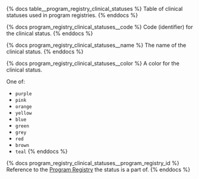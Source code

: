 {% docs table__program_registry_clinical_statuses %}
Table of clinical statuses used in program registries.
{% enddocs %}

{% docs program_registry_clinical_statuses__code %}
Code (identifier) for the clinical status.
{% enddocs %}

{% docs program_registry_clinical_statuses__name %}
The name of the clinical status.
{% enddocs %}

{% docs program_registry_clinical_statuses__color %}
A color for the clinical status.

One of:
- `purple`
- `pink`
- `orange`
- `yellow`
- `blue`
- `green`
- `grey`
- `red`
- `brown`
- `teal`
{% enddocs %}

{% docs program_registry_clinical_statuses__program_registry_id %}
Reference to the [Program Registry](#!/source/source.tamanu.tamanu.program_registries)
the status is a part of.
{% enddocs %}
